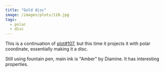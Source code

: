```yaml
---
title: "Gold disc"
image: /images/plots/110.jpg
tags:
  - polar
  - disc
---
```


This is a continuation of [plot#107](/plots/107), but this time it projects it with polar coordinate, essentially making it a disc.

Still using fountain pen, main ink is "Amber" by Diamine. It has interesting properties.
